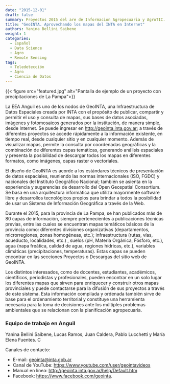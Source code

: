 ```yaml
---
date: "2015-12-01"
draft: false
summary: Proyectos 2015 del are de Informacion Agropecuaria y AgroTIC.
title: "GeoINTA. Aprovechando los mapas del INTA en Internet"
authors: Yanina Bellini Saibene
weight: 1
categories:
  - Español
  - Data Science
  - Agro
  - Remote Sensing
tags: 
  - Teledetección
  - Agro
  - Ciencia de Datos
---
```


{{< figure src="featured.jpg" alt="Pantalla de ejemplo de un proyecto con precipitaciones de La Pampa">}}

La EEA Anguil es uno de los nodos de GeoINTA, una Infraestructura de Datos Espaciales creada por INTA con el propósito de publicar, compartir y permitir el uso y consulta de mapas, sus bases de datos asociadas, imágenes y fotomosaicos generados por la institución, de manera simple, desde Internet.
Se puede ingresar en http://geointa.inta.gov.ar; a través de diferentes proyectos se accede rápidamente a la información existente, en tiempo real, desde cualquier sitio y en cualquier momento. Además de visualizar mapas, permite la consulta por coordenadas geográficas y la combinación de diferentes capas temáticas, generando análisis espaciales y presenta la posibilidad de descargar todos los mapas en diferentes formatos, como imágenes, capas raster o vectoriales. 

El diseño de GeoINTA es acorde a los estándares técnicos de presentación de datos espaciales, reuniendo las normas internacionales (ISO, FGDC) y nacionales del Instituto Geográfico Nacional; también se asienta en la experiencia y sugerencias de desarrollo del Open Geospatial Consortium. Se basa en una arquitectura informática que utiliza mayormente software libre y desarrollos tecnológicos propios para brindar a todos la posibilidad de usar un Sistema de Información Geográfica a través de la Web.

Durante el 2015, para la provincia de La Pampa, se han publicados más de 80 capas de información, siempre pertenecientes a publicaciones técnicas previas, entre las cuales se encuentran mapas temáticos básicos de la provincia como: diferentes divisiones organizativas (departamentos, microrregiones, zonas homogéneas, etc.); infraestructura (rutas, vías, acueducto, localidades, etc.) , suelos (pH, Materia Orgánica, Fósforo, etc.), agua (napa freática, calidad de agua, regiones hídricas, etc.), variables climáticas (precipitaciones, temperaturas).  Estas capas se pueden encontrar en las secciones Proyectos o Descargas del sitio web de GeoINTA.

Los distintos interesados, como de docentes, estudiantes, académicos, científicos, periodistas y profesionales, pueden encontrar en un solo lugar los diferentes mapas que sirven para enriquecer y construir otros mapas provinciales y puede contactarse para la difusión de sus proyectos a través de este sistema.  Esta información compilada y ordenada también sirve de base para el ordenamiento territorial y constituye una herramienta necesaria para la toma de decisiones ante los múltiples problemas ambientales que se relacionan con la planificación agropecuaria.  

### Equipo de trabajo en Anguil

Yanina Bellini Saibene, Lucas Ramos, Juan Caldera, Pablo Lucchetti y María Elena Fuentes. C

Canales de contacto: 

* E-mail: geointa@inta.gob.ar
* Canal de YouTube: https://www.youtube.com/user/geointavideos 
* Manual en línea: http://geointa.inta.gov.ar/help/Default.htm
* Facebook: https://www.facebook.com/geointa.